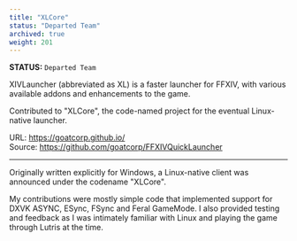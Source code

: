 ```yaml
---
title: "XLCore"
status: "Departed Team"
archived: true
weight: 201
---
```

**STATUS:** `Departed Team`

XIVLauncher (abbreviated as XL) is a faster launcher for FFXIV, with various available addons and enhancements to the game.

Contributed to "XLCore", the code-named project for the eventual Linux-native launcher.

URL: https://goatcorp.github.io/   
Source: https://github.com/goatcorp/FFXIVQuickLauncher
<!--more-->
---

Originally written explicitly for Windows, a Linux-native client was announced under the codename "XLCore". 

My contributions were mostly simple code that implemented support for DXVK ASYNC, ESync, FSync and Feral GameMode. I also provided testing and feedback as I was intimately familiar with Linux and playing the game through Lutris at the time.
